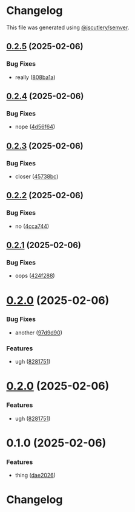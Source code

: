 # Changelog

This file was generated using [@jscutlery/semver](https://github.com/jscutlery/semver).

## [0.2.5](https://github.com/jfreeland/nx-example/compare/products-0.2.4...products-0.2.5) (2025-02-06)


### Bug Fixes

* really ([808ba1a](https://github.com/jfreeland/nx-example/commit/808ba1aef57ab61b31e6269137cd8f7c42475cd0))



## [0.2.4](https://github.com/jfreeland/nx-example/compare/products-0.2.3...products-0.2.4) (2025-02-06)


### Bug Fixes

* nope ([4d56f64](https://github.com/jfreeland/nx-example/commit/4d56f6452a841940e436c4c9d6419c0c2a480ad3))



## [0.2.3](https://github.com/jfreeland/nx-example/compare/products-0.2.2...products-0.2.3) (2025-02-06)


### Bug Fixes

* closer ([45738bc](https://github.com/jfreeland/nx-example/commit/45738bcc1cc38c76a5759ca4579771f7aab1ac2a))



## [0.2.2](https://github.com/jfreeland/nx-example/compare/products-0.2.1...products-0.2.2) (2025-02-06)


### Bug Fixes

* no ([4cca744](https://github.com/jfreeland/nx-example/commit/4cca74406b35c457bdeb81516c56cb38ed6f65c9))



## [0.2.1](https://github.com/jfreeland/nx-example/compare/products-0.2.0...products-0.2.1) (2025-02-06)


### Bug Fixes

* oops ([424f288](https://github.com/jfreeland/nx-example/commit/424f288a3ddebb91e06bad6186e184dd4d241953))



# [0.2.0](https://github.com/jfreeland/nx-example/compare/products-0.1.0...products-0.2.0) (2025-02-06)


### Bug Fixes

* another ([97d9d90](https://github.com/jfreeland/nx-example/commit/97d9d90c5ee0dc46321c0af2dca63087093a2344))


### Features

* ugh ([8281751](https://github.com/jfreeland/nx-example/commit/8281751bfea9cdd3ca00f4e73ba4513519c3398a))



# [0.2.0](https://github.com/jfreeland/nx-example/compare/products-0.1.0...products-0.2.0) (2025-02-06)


### Features

* ugh ([8281751](https://github.com/jfreeland/nx-example/commit/8281751bfea9cdd3ca00f4e73ba4513519c3398a))



# 0.1.0 (2025-02-06)


### Features

* thing ([dae2026](https://github.com/jfreeland/nx-example/commit/dae2026f2d37c2da778887edfd46a6bb1d2279b2))



# Changelog
